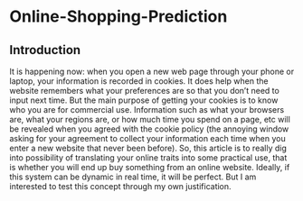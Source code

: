 # Online-Shopping-Prediction
## Introduction
It is happening now: when you open a new web page through your phone or laptop, your information is recorded in cookies. It does help when the website remembers what your preferences are so that you don’t need to input next time. But the main purpose of getting your cookies is to know who you are for commercial use. Information such as what your browsers are, what your regions are, or how much time you spend on a page, etc will be revealed when you agreed with the cookie policy (the annoying window asking for your agreement to collect your information each time when you enter a new website that never been before). So, this article is to really dig into possibility of translating your online traits into some practical use, that is whether you will end up buy something from an online website. Ideally, if this system can be dynamic in real time, it will be perfect. But I am interested to test this concept through my own justification.

